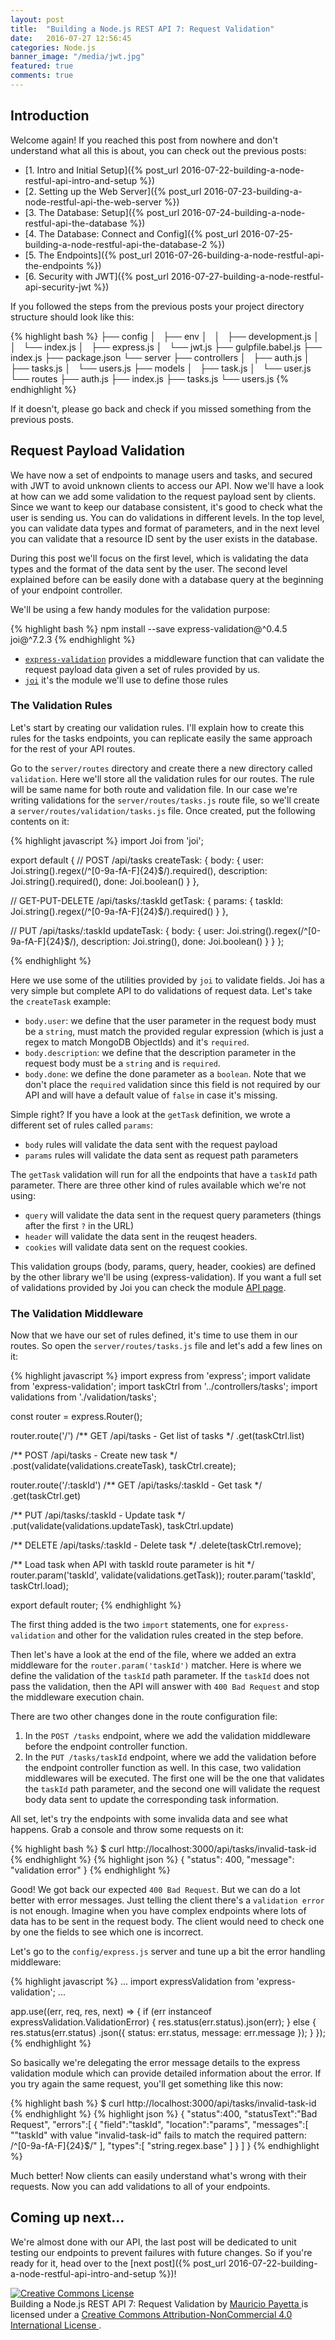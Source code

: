 ```yaml
---
layout: post
title:  "Building a Node.js REST API 7: Request Validation"
date:   2016-07-27 12:56:45
categories: Node.js
banner_image: "/media/jwt.jpg"
featured: true
comments: true
---
```


## Introduction

Welcome again! If you reached this post from nowhere and don't understand what all this is about, you can check out
the previous posts: 

- [1. Intro and Initial Setup]({% post_url 2016-07-22-building-a-node-restful-api-intro-and-setup  %})
- [2. Setting up the Web Server]({% post_url 2016-07-23-building-a-node-restful-api-the-web-server  %})
- [3. The Database: Setup]({% post_url 2016-07-24-building-a-node-restful-api-the-database  %})
- [4. The Database: Connect and Config]({% post_url 2016-07-25-building-a-node-restful-api-the-database-2  %})
- [5. The Endpoints]({% post_url 2016-07-26-building-a-node-restful-api-the-endpoints %})
- [6. Security with JWT]({% post_url 2016-07-27-building-a-node-restful-api-security-jwt %})

If you followed the steps from the previous posts your project directory structure should look like this:

{% highlight bash %}
├── config
│   ├── env
│   │   ├── development.js
│   │   └── index.js
│   ├── express.js
│   └── jwt.js
├── gulpfile.babel.js
├── index.js
├── package.json
└── server
    ├── controllers
    │   ├── auth.js
    │   ├── tasks.js
    │   └── users.js
    ├── models
    │   ├── task.js
    │   └── user.js
    └── routes
        ├── auth.js
        ├── index.js
        ├── tasks.js
        └── users.js
{% endhighlight %}

If it doesn't, please go back and check if you missed something from the previous posts.

## Request Payload Validation

<!--from-->
We have now a set of endpoints to manage users and tasks, and secured with JWT to avoid unknown clients to access our
API. Now we'll have a look at how can we add some validation to the request payload sent by clients. Since we want to
keep our database consistent, it's good to check what the user is sending us. You can do validations in different levels.
In the top level, you can validate data types and format of parameters, and in the next level you can validate that
a resource ID sent by the user exists in the database.
<!--to-->

During this post we'll focus on the first level, which is validating the data types and the format of the data sent
by the user. The second level explained before can be easily done with a database query at the beginning of your endpoint
controller.

We'll be using a few handy modules for the validation purpose:

{% highlight bash %}
npm install --save express-validation@^0.4.5 joi@^7.2.3
{% endhighlight %}

- [`express-validation`](https://www.npmjs.com/package/express-validation) provides a middleware function that can 
validate the request payload data given a set of rules provided by us.
- [`joi`](https://www.npmjs.com/package/joi) it's the module we'll use to define those rules

### The Validation Rules

Let's start by creating our validation rules. I'll explain how to create this rules for the tasks endpoints, you can
replicate easily the same approach for the rest of your API routes.

Go to the `server/routes` directory and create there a new directory called `validation`. Here we'll store all the
validation rules for our routes. The rule will be same name for both route and validation file. In our case we're
writing validations for the `server/routes/tasks.js` route file, so we'll create a `server/routes/validation/tasks.js`
file. Once created, put the following contents on it:

{% highlight javascript %}
import Joi from 'joi';

export default {
  // POST /api/tasks
  createTask: {
    body: {
      user: Joi.string().regex(/^[0-9a-fA-F]{24}$/).required(),
      description: Joi.string().required(),
      done: Joi.boolean()
    }
  },

  // GET-PUT-DELETE /api/tasks/:taskId
  getTask: {
    params: {
      taskId: Joi.string().regex(/^[0-9a-fA-F]{24}$/).required()
    }
  },

  // PUT /api/tasks/:taskId
  updateTask: {
    body: {
      user: Joi.string().regex(/^[0-9a-fA-F]{24}$/),
      description: Joi.string(),
      done: Joi.boolean()
    }
  }
};

{% endhighlight %}

Here we use some of the utilities provided by `joi` to validate fields. Joi has a very simple but complete API to do
validations of request data. Let's take the `createTask` example:

- `body.user`: we define that the user parameter in the request body must be a `string`, must match the provided regular
expression (which is just a regex to match MongoDB ObjectIds) and it's `required`.
- `body.description`: we define that the description parameter in the request body must be a `string` and is `required`.
- `body.done`: we define the done parameter as a `boolean`. Note that we don't place the `required` validation since this 
field is not required by our API and will have a default value of `false` in case it's missing.
 
Simple right? If you have a look at the `getTask` definition, we wrote a different set of rules called `params`:

- `body` rules will validate the data sent with the request payload
- `params` rules will validate the data sent as request path parameters

The `getTask` validation will run for all the endpoints that have a `taskId` path parameter.
There are three other kind of rules available which we're not using:

- `query` will validate the data sent in the request query parameters (things after the first `?` in the URL)
- `header` will validate the data sent in the reuqest headers.
- `cookies` will validate data sent on the request cookies.

This validation groups (body, params, query, header, cookies) are defined by the other library we'll be using (express-validation).
If you want a full set of validations provided by Joi you can check the module [API page](https://github.com/hapijs/joi/blob/v9.0.4/API.md).

### The Validation Middleware

Now that we have our set of rules defined, it's time to use them in our routes. So open the `server/routes/tasks.js` file
and let's add a few lines on it:

{% highlight javascript %}
import express from 'express';
import validate from 'express-validation';
import taskCtrl from '../controllers/tasks';
import validations from './validation/tasks';

const router = express.Router();

router.route('/')
  /** GET /api/tasks - Get list of tasks */
  .get(taskCtrl.list)

  /** POST /api/tasks - Create new task */
  .post(validate(validations.createTask),
        taskCtrl.create);

router.route('/:taskId')
  /** GET /api/tasks/:taskId - Get task */
  .get(taskCtrl.get)

  /** PUT /api/tasks/:taskId - Update task */
  .put(validate(validations.updateTask),
        taskCtrl.update)

  /** DELETE /api/tasks/:taskId - Delete task */
  .delete(taskCtrl.remove);

/** Load task when API with taskId route parameter is hit */
router.param('taskId', validate(validations.getTask));
router.param('taskId', taskCtrl.load);

export default router;
{% endhighlight %}

The first thing added is the two `import` statements, one for `express-validation` and other for the validation rules
created in the step before.

Then let's have a look at the end of the file, where we added an extra middleware for the `router.param('taskId')` matcher.
Here is where we define the validation of the `taskId` path parameter. If the `taskId` does not pass the validation, then
the API will answer with `400 Bad Request` and stop the middleware execution chain.

There are two other changes done in the route configuration file:

1. In the `POST /tasks` endpoint, where we add the validation middleware before the endpoint controller function.
2. In the `PUT /tasks/taskId` endpoint, where we add the validation before the endpoint controller function as well. In 
this case, two validation middlewares will be executed. The first one will be the one that validates the `taskId` path
parameter, and the second one will validate the request body data sent to update the corresponding task information.

All set, let's try the endpoints with some invalida data and see what happens. Grab a console and throw some requests on it:

{% highlight bash %}
$ curl http://localhost:3000/api/tasks/invalid-task-id
{% endhighlight %}
{% highlight json %}
{ "status": 400, "message": "validation error" }
{% endhighlight %}

Good! We got back our expected `400 Bad Request`. But we can do a lot better with error messages. Just telling the 
client there's a `validation error` is not enough. Imagine when you have complex endpoints where lots of data has to
be sent in the request body. The client would need to check one by one the fields to see which one is incorrect.

Let's go to the `config/express.js` server and tune up a bit the error handling middleware:

{% highlight javascript %}
...
import expressValidation from 'express-validation';
...

app.use((err, req, res, next) => {
  if (err instanceof expressValidation.ValidationError) {
    res.status(err.status).json(err);
  } else {
    res.status(err.status)
      .json({
        status: err.status,
        message: err.message
      });
  }
});
{% endhighlight %}

So basically we're delegating the error message details to the express validation module which can provide detailed 
information about the error. If you try again the same request, you'll get something like this now:

{% highlight bash %}
$ curl http://localhost:3000/api/tasks/invalid-task-id
{% endhighlight %}
{% highlight json %}
{
   "status":400,
   "statusText":"Bad Request",
   "errors":[
      {
         "field":"taskId",
         "location":"params",
         "messages":[
            "\"taskId\" with value \"invalid-task-id\" fails to match the required pattern: /^[0-9a-fA-F]{24}$/"
         ],
         "types":[
            "string.regex.base"
         ]
      }
   ]
}
{% endhighlight %}

Much better! Now clients can easily understand what's wrong with their requests. Now you can add validations to all of
your endpoints.


## Coming up next...

We're almost done with our API, the last post will be dedicated to unit testing our endpoints to prevent failures with
future changes. So if you're ready for it, head over to the [next post]({% post_url 2016-07-22-building-a-node-restful-api-intro-and-setup  %})!

<div class="cc">
    <a rel="license" href="http://creativecommons.org/licenses/by-nc/4.0/">
        <img alt="Creative Commons License" style="border-width:0" src="https://i.creativecommons.org/l/by-nc/4.0/88x31.png" />
    </a>
    <br/>
    <span xmlns:dct="http://purl.org/dc/terms/" href="http://purl.org/dc/dcmitype/Text" property="dct:title" rel="dct:type">
        Building a Node.js REST API 7: Request Validation
    </span> 
    by 
    <a xmlns:cc="http://creativecommons.org/ns#" href="http://blog.mpayetta.com" property="cc:attributionName" rel="cc:attributionURL">
        Mauricio Payetta
    </a> 
    is licensed under a 
    <a rel="license" href="http://creativecommons.org/licenses/by-nc/4.0/">
        Creative Commons Attribution-NonCommercial 4.0 International License
    </a>.
</div>



